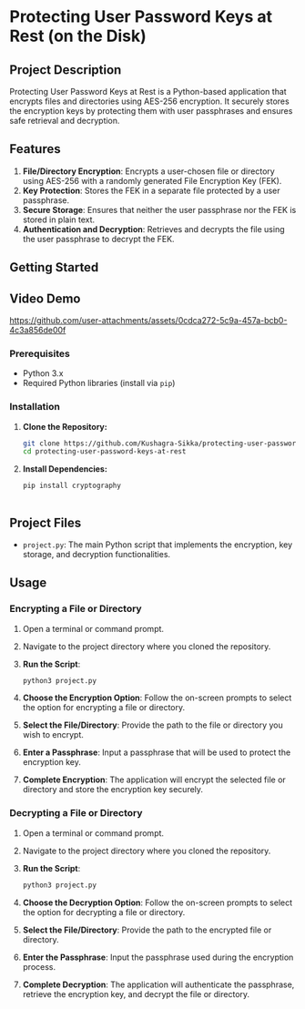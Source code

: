 # Protecting User Password Keys at Rest (on the Disk)

## Project Description

Protecting User Password Keys at Rest is a Python-based application that encrypts files and directories using AES-256 encryption. It securely stores the encryption keys by protecting them with user passphrases and ensures safe retrieval and decryption.

## Features

1. **File/Directory Encryption**: Encrypts a user-chosen file or directory using AES-256 with a randomly generated File Encryption Key (FEK).
2. **Key Protection**: Stores the FEK in a separate file protected by a user passphrase.
3. **Secure Storage**: Ensures that neither the user passphrase nor the FEK is stored in plain text.
4. **Authentication and Decryption**: Retrieves and decrypts the file using the user passphrase to decrypt the FEK.

## Getting Started

## Video Demo

https://github.com/user-attachments/assets/0cdca272-5c9a-457a-bcb0-4c3a856de00f

### Prerequisites

- Python 3.x
- Required Python libraries (install via `pip`)

### Installation

1. **Clone the Repository:**

   ```bash
   git clone https://github.com/Kushagra-Sikka/protecting-user-password-keys-at-rest.git
   cd protecting-user-password-keys-at-rest

2. **Install Dependencies:**
   ```bash
   pip install cryptography
  
## Project Files

- `project.py`: The main Python script that implements the encryption, key storage, and decryption functionalities.


## Usage

### Encrypting a File or Directory
1. Open a terminal or command prompt.

2. Navigate to the project directory where you cloned the repository.

3. **Run the Script**: 
    ```sh
    python3 project.py
    ```

4. **Choose the Encryption Option**: Follow the on-screen prompts to select the option for encrypting a file or directory.

5. **Select the File/Directory**: Provide the path to the file or directory you wish to encrypt.

6. **Enter a Passphrase**: Input a passphrase that will be used to protect the encryption key.

7. **Complete Encryption**: The application will encrypt the selected file or directory and store the encryption key securely.

### Decrypting a File or Directory
1. Open a terminal or command prompt.

2. Navigate to the project directory where you cloned the repository.

3. **Run the Script**: 
    ```sh
    python3 project.py
    ```

4. **Choose the Decryption Option**: Follow the on-screen prompts to select the option for decrypting a file or directory.

5. **Select the File/Directory**: Provide the path to the encrypted file or directory.

6. **Enter the Passphrase**: Input the passphrase used during the encryption process.

7. **Complete Decryption**: The application will authenticate the passphrase, retrieve the encryption key, and decrypt the file or directory.
